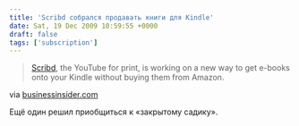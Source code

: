 ```yaml
---
title: 'Scribd cобрался продавать книги для Kindle'
date: Sat, 19 Dec 2009 10:59:55 +0000
draft: false
tags: ['subscription']
---
```


> [Scribd](http://www.scribd.com/), the YouTube for print, is working on a new way to get e-books onto your Kindle without buying them from Amazon.

via [businessinsider.com](http://www.businessinsider.com/scribd-wants-to-be-the-one-stop-shop-for-e-books-2009-12)

Ещё один решил приобщиться к «закрытому садику».
